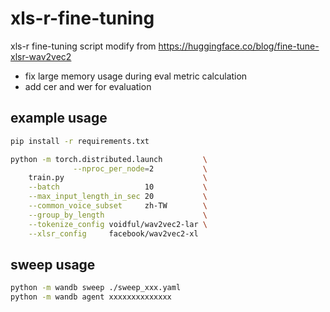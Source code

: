# xls-r-fine-tuning

xls-r fine-tuning script modify from https://huggingface.co/blog/fine-tune-xlsr-wav2vec2

- fix large memory usage during eval metric calculation
- add cer and wer for evaluation

## example usage

```bash
pip install -r requirements.txt

python -m torch.distributed.launch         \
              --nproc_per_node=2           \
    train.py                               \
    --batch                   10           \
    --max_input_length_in_sec 20           \
    --common_voice_subset     zh-TW        \
    --group_by_length                      \
    --tokenize_config voidful/wav2vec2-lar \
    --xlsr_config     facebook/wav2vec2-xl
```

## sweep usage

```bash
python -m wandb sweep ./sweep_xxx.yaml
python -m wandb agent xxxxxxxxxxxxxx
```
